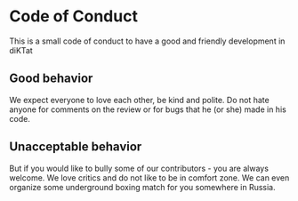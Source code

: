 # Code of Conduct

This is a small code of conduct to have a good and friendly development in diKTat

## Good behavior

We expect everyone to love each other, be kind and polite.
Do not hate anyone for comments on the review or for bugs that he (or she) made in his code.

## Unacceptable behavior

But if you would like to bully some of our contributors - you are always welcome.
We love critics and do not like to be in comfort zone.
We can even organize some underground boxing match for you somewhere in Russia. 